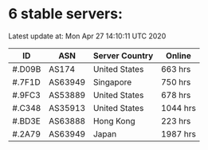 # 6 stable servers:

Latest update at: Mon Apr 27 14:10:11 UTC 2020

| ID | ASN | Server Country | Online |
| -- | --- | -------------- | ------ |
| #.D09B | AS174 | United States | 663 hrs |
| #.7F1D | AS63949 | Singapore | 750 hrs |
| #.9FC3 | AS53889 | United States | 678 hrs |
| #.C348 | AS35913 | United States | 1044 hrs |
| #.BD3E | AS63888 | Hong Kong | 223 hrs |
| #.2A79 | AS63949 | Japan | 1987 hrs |


